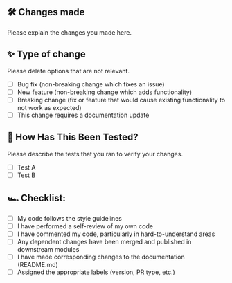 ## 🛠 Changes made
Please explain the changes you made here.

## ✨ Type of change
Please delete options that are not relevant.
- [ ] Bug fix (non-breaking change which fixes an issue)
- [ ] New feature (non-breaking change which adds functionality)
- [ ] Breaking change (fix or feature that would cause existing functionality to not work as expected)
- [ ] This change requires a documentation update

## 🧪 How Has This Been Tested?
Please describe the tests that you ran to verify your changes.

- [ ] Test A
- [ ] Test B

## 🏎 Checklist:
- [ ] My code follows the style guidelines
- [ ] I have performed a self-review of my own code
- [ ] I have commented my code, particularly in hard-to-understand areas
- [ ] Any dependent changes have been merged and published in downstream modules
- [ ] I have made corresponding changes to the documentation (README.md)
- [ ] Assigned the appropriate labels (version, PR type, etc.)
